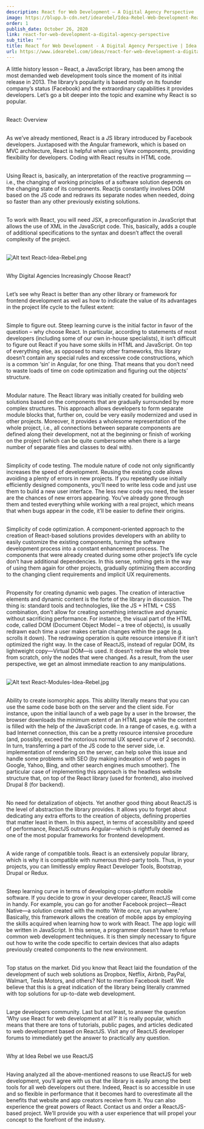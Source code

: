 ```yaml
---
description: React for Web Development – A Digital Agency Perspective
image: https://blupp.b-cdn.net/idearebel/Idea-Rebel-Web-Development-ReactJS.jpg?quality=80&width=800
order: 1
publish_date: October 26, 2020
link: react-for-web-development-a-digital-agency-perspective
sub_title: ""
title: React for Web Development - A Digital Agency Perspective | Idea Rebel
url: https://www.idearebel.com/ideas/react-for-web-development-a-digital-agency-perspective/
---
```

A little history lesson – React, a JavaScript library, has been among the most demanded web development tools since the moment of its initial release in 2013. The library’s popularity is based mostly on its founder company’s status (Facebook) and the extraordinary capabilities it provides developers. Let’s go a bit deeper into the topic and examine why React is so popular.

\
React: Overview

\
As we’ve already mentioned, React is a JS library introduced by Facebook developers. Juxtaposed with the Angular framework, which is based on MVC architecture, React is helpful when using View components, providing flexibility for developers. Coding with React results in HTML code.

\
Using React is, basically, an interpretation of the reactive programming — i.e., the changing of working principles of a software solution depends on the changing state of its components. Reactjs constantly involves DOM based on the JS code and redraws its separate nodes when needed, doing so faster than any other previously existing solutions.

\
To work with React, you will need JSX, a preconfiguration in JavaScript that allows the use of XML in the JavaScript code. This, basically, adds a couple of additional specifications to the syntax and doesn’t affect the overall complexity of the project.

\
![Alt text](https://blupp.b-cdn.net/idearebel/React-Idea-Rebel.png?quality=80&width=800?quality=80&width=800 "a title")
React-Idea-Rebel.png

\
Why Digital Agencies Increasingly Choose React?

\
Let’s see why React is better than any other library or framework for frontend development as well as how to indicate the value of its advantages in the project life cycle to the fullest extent:

\
Simple to figure out. Steep learning curve is the initial factor in favor of the question – why choose React. In particular, according to statements of most developers (including some of our own in-house specialists), it isn’t difficult to figure out React if you have some skills in HTML and JavaScript. On top of everything else, as opposed to many other frameworks, this library doesn’t contain any special rules and excessive code constructions, which is a common ‘sin’ in Angular, for one thing. That means that you don’t need to waste loads of time on code optimization and figuring out the objects’ structure.

\
Modular nature. The React library was initially created for building web solutions based on the components that are gradually surrounded by more complex structures. This approach allows developers to form separate module blocks that, further on, could be very easily modernized and used in other projects. Moreover, it provides a wholesome representation of the whole project, i.e., all connections between separate components are defined along their development, not at the beginning or finish of working on the project (which can be quite cumbersome when there is a large number of separate files and classes to deal with).

\
Simplicity of code testing. The module nature of code not only significantly increases the speed of development. Reusing the existing code allows avoiding a plenty of errors in new projects. If you repeatedly use initially efficiently designed components, you’ll need to write less code and just use them to build a new user interface. The less new code you need, the lesser are the chances of new errors appearing. You’ve already gone through them and tested everything while working with a real project, which means that when bugs appear in the code, it’ll be easier to define their origins.

\
Simplicity of code optimization. A component-oriented approach to the creation of React-based solutions provides developers with an ability to easily customize the existing components, turning the software development process into a constant enhancement process. The components that were already created during some other project’s life cycle don’t have additional dependencies. In this sense, nothing gets in the way of using them again for other projects, gradually optimizing them according to the changing client requirements and implicit UX requirements.

\
Propensity for creating dynamic web pages. The creation of interactive elements and dynamic content is the forte of the library in discussion. The thing is: standard tools and technologies, like the JS + HTML + CSS combination, don’t allow for creating something interactive and dynamic without sacrificing performance. For instance, the visual part of the HTML code, called DOM (Document Object Model – a tree of objects), is usually redrawn each time a user makes certain changes within the page (e.g. scrolls it down). The redrawing operation is quite resource intensive if it isn’t optimized the right way. In the case of ReactJS, instead of regular DOM, its lightweight copy—Virtual DOM—is used. It doesn’t redraw the whole tree from scratch, only the nodes that were changed. As a result, from the user perspective, we get an almost immediate reaction to any manipulations.

\
![Alt text](https://blupp.b-cdn.net/idearebel/React-Modules-Idea-Rebel.jpg?quality=80&width=800?quality=80&width=800 "a title")
React-Modules-Idea-Rebel.jpg

\
Ability to create isomorphic apps. This ability literally means that you can use the same code base both on the server and the client side. For instance, upon the initial launch of a web page by a user in the browser, the browser downloads the minimum extent of an HTML page while the content is filled with the help of the JavaScript code. In a range of cases, e.g. with a bad Internet connection, this can be a pretty resource intensive procedure (and, possibly, exceed the notorious normal UX speed curve of 2 seconds). In turn, transferring a part of the JS code to the server side, i.e. implementation of rendering on the server, can help solve this issue and handle some problems with SEO (by making indexation of web pages in Google, Yahoo, Bing, and other search engines much smoother). The particular case of implementing this approach is the headless website structure that, on top of the React library (used for frontend), also involved Drupal 8 (for backend).

\
No need for detalization of objects. Yet another good thing about ReactJS is the level of abstraction the library provides. It allows you to forget about dedicating any extra efforts to the creation of objects, defining properties that matter least in them. In this aspect, in terms of accessibility and speed of performance, ReactJS outruns Angular—which is rightfully deemed as one of the most popular frameworks for frontend development.

\
A wide range of compatible tools. React is an extensively popular library, which is why it is compatible with numerous third-party tools. Thus, in your projects, you can limitlessly employ React Developer Tools, Bootstrap, Drupal or Redux.

\
Steep learning curve in terms of developing cross-platform mobile software. If you decide to grow in your developer career, ReactJS will come in handy. For example, you can go for another Facebook project—React Native—a solution created with the motto ‘Write once, run anywhere.’ Basically, this framework allows the creation of mobile apps by employing the skills acquired when learning how to work with React. The app logic will be written in JavaScript. In this sense, a programmer doesn’t have to refuse common web development techniques. It is then simply necessary to figure out how to write the code specific to certain devices that also adapts previously created components to the new environment.

\
Top status on the market. Did you know that React laid the foundation of the development of such web solutions as Dropbox, Netflix, Airbnb, PayPal, Walmart, Tesla Motors, and others? Not to mention Facebook itself. We believe that this is a great indication of the library being literally crammed with top solutions for up-to-date web development.

\
Large developers community. Last but not least, to answer the question ‘Why use React for web development at all?’ It is really popular, which means that there are tons of tutorials, public pages, and articles dedicated to web development based on ReactJS. Visit any of ReactJS developer forums to immediately get the answer to practically any question.

\
Why at Idea Rebel we use ReactJS

\
Having analyzed all the above-mentioned reasons to use ReactJS for web development, you’ll agree with us that the library is easily among the best tools for all web developers out there. Indeed, React is so accessible in use and so flexible in performance that it becomes hard to overestimate all the benefits that website and app creators receive from it. You can also experience the great powers of React. Contact us and order a ReactJS-based project. We’ll provide you with a user experience that will propel your concept to the forefront of the industry.
